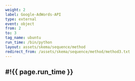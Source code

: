 ```yaml
---
weight: 2
label: Google-AdWords-API
type: external
event: object
from: 2
to: 3
tag_name: ubuntu
run_time: /bin/python
layout: assets/skema/sequence/method
redirect_from: /assets/skema/sequence/method/method3.txt
---
```

#!{{ page.run_time }}
---
